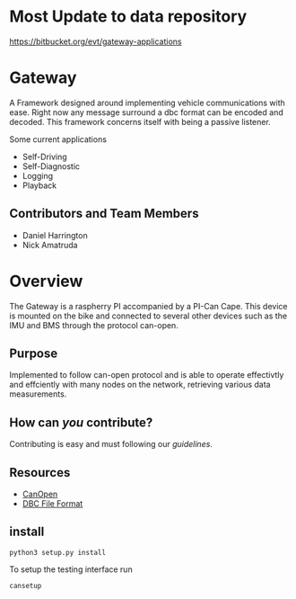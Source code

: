 # Most Update to data repository 

https://bitbucket.org/evt/gateway-applications

# Gateway

A Framework designed around implementing vehicle communications with ease.
Right now any message surround a dbc format can be encoded and decoded.
This framework concerns itself with being a passive listener.

Some current applications
 * Self-Driving
 * Self-Diagnostic
 * Logging
 * Playback



## Contributors and Team Members  
* Daniel Harrington
* Nick Amatruda

# Overview  
The Gateway is a raspherry PI accompanied by a PI-Can Cape. This device is mounted on the bike and connected to several other  devices such as the IMU and BMS through the protocol can-open.  

## Purpose
Implemented to follow can-open protocol and is able to operate effectivtly and effciently with many nodes on the network, retrieving various data measurements.

## How can *you* contribute?
Contributing is easy and must following our *guidelines*.

## Resources
* [CanOpen](https://en.wikipedia.org/wiki/CANopen)
* [DBC File Format](https://wiki.rit.edu/pages/viewpage.action?spaceKey=EVT&title=CAN+Database)

## install
```
python3 setup.py install
```
To setup the testing interface run
```
cansetup
```
